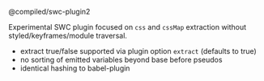 @compiled/swc-plugin2

Experimental SWC plugin focused on `css` and `cssMap` extraction without styled/keyframes/module traversal.

- extract true/false supported via plugin option `extract` (defaults to true)
- no sorting of emitted variables beyond base before pseudos
- identical hashing to babel-plugin
